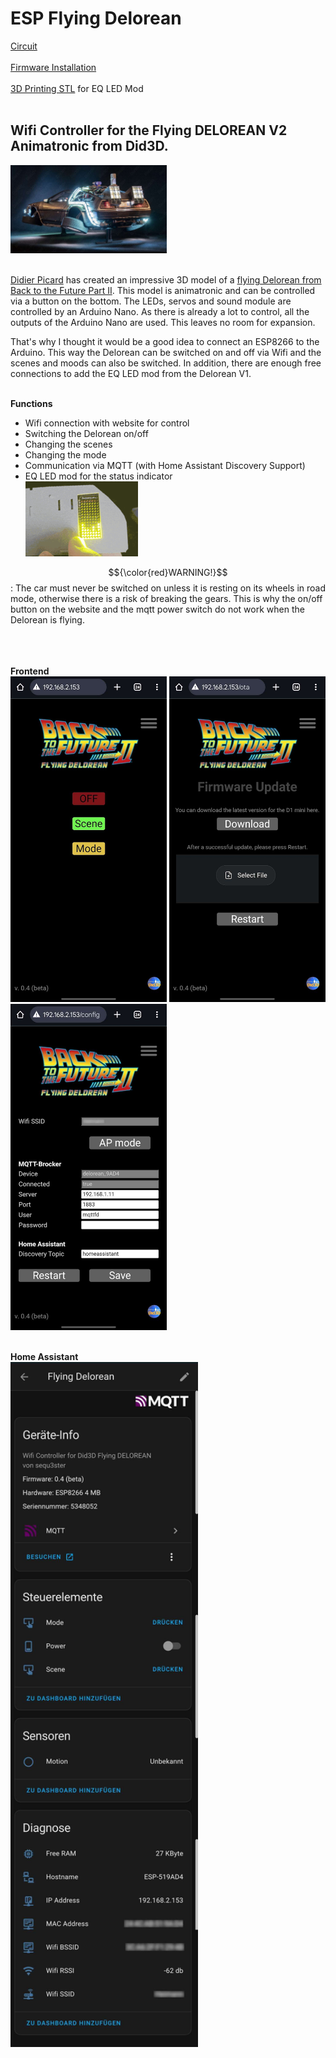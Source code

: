 # ESP Flying Delorean

[Circuit](/circuit)<br><br>
[Firmware Installation](/installation)<br><br>
[3D Printing STL](/stl) for EQ LED Mod<br><br>

## Wifi Controller for the Flying DELOREAN V2 Animatronic from Did3D.
<img src="/images/flying_delorean.jpg" width="250">

<br>[Didier Picard](https://www.did3d.fr) has created an impressive 3D model of a [flying Delorean from Back to the Future Part II](https://www.cgtrader.com/3d-print-models/miniatures/vehicles/flying-delorean-v2-hq-1-8-scale-530mm-3d-print-model).
This model is animatronic and can be controlled via a button on the bottom. The LEDs, servos and sound module are controlled by an Arduino Nano. As there is already a lot to control, all the outputs of the Arduino Nano are used. This leaves no room for expansion.

That's why I thought it would be a good idea to connect an ESP8266 to the Arduino. This way the Delorean can be switched on and off via Wifi and the scenes and moods can also be switched. In addition, there are enough free connections to add the EQ LED mod from the Delorean V1.<br><br>

**Functions**
- Wifi connection with website for control 
- Switching the Delorean on/off
- Changing the scenes
- Changing the mode
- Communication via MQTT (with Home Assistant Discovery Support)
- EQ LED mod for the status indicator<br><img src="/images/Animation.gif" width="180">

$${\color{red}WARNING!}$$: The car must never be switched on unless it is resting on its wheels in road mode,
otherwise there is a risk of breaking the gears.
This is why the on/off button on the website and the mqtt power switch do not work when the Delorean is flying.
<br><br>

<br><br>**Frontend**
<br><img src="/images/Screenshot_20250416_210002_Chrome.jpg" width="250">
<img src="/images/Screenshot_20250416_210016_Chrome.jpg" width="250">
<img src="/images/Screenshot_20250416_210028_Chrome.jpg" width="250">
<br><br>

**Home Assistant**
<br><img src="/images/Screenshot_20250417_094744_Home Assistant.jpg" width="300">
<br><br>
